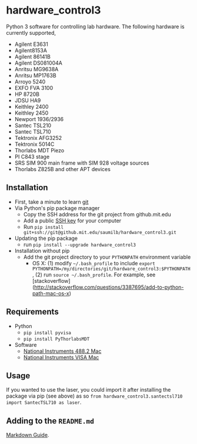 # hardware_control3
Python 3 software for controlling lab hardware. The following hardware is currently supported,
* Agilent E3631
* Agilent8153A
* Agilent 86141B
* Agilent DS081004A
* Anritsu MG9638A
* Anritsu MP1763B
* Arroyo 5240
* EXFO FVA 3100
* HP 8720B
* JDSU HA9
* Keithley 2400
* Keithley 2450
* Newport 1936/2936
* Santec TSL210
* Santec TSL710
* Tektronix AFG3252
* Tektronix 5014C
* Thorlabs MDT Piezo
* PI C843 stage
* SRS SIM 900 main frame with SIM 928 voltage sources
* Thorlabs Z825B and other APT devices

## Installation
* First, take a minute to learn [git](http://rogerdudler.github.io/git-guide/)
* Via Python's pip package manager
	* Copy the SSH address for the git project from github.mit.edu
	* Add a public [SSH key](https://help.github.com/enterprise/2.1/user/articles/generating-ssh-keys) for your computer
	* Run `pip install git+ssh://git@github.mit.edu/saumilb/hardware_control3.git`
* Updating the pip package
	* run `pip install --upgrade hardware_control3`
* Installation without pip
	* Add the git project directory to your `PYTHONPATH` environment variable
		* OS X: (1) modify `~/.bash_profile` to include `export PYTHONPATH=/my/directories/git/hardware_control3:$PYTHONPATH`, (2) run `source ~/.bash_profile`. For example, see [stackoverflow] (http://stackoverflow.com/questions/3387695/add-to-python-path-mac-os-x)

## Requirements
* Python
  * `pip install pyvisa`
  * `pip install PyThorlabsMDT`
* Software
  * [National Instruments 488.2 Mac](http://www.ni.com/download/ni-488.2-14.0/4802/en/)
  * [National Instruments VISA Mac](http://www.ni.com/download/ni-visa-14.0.2/5075/en/)

## Usage
If you wanted to use the laser, you could import it after installing the package via pip (see above) as so `from hardware_control3.santectsl710 import SantecTSL710 as laser`.

## Adding to the `README.md`
[Markdown Guide](https://guides.github.com/features/mastering-markdown/).
